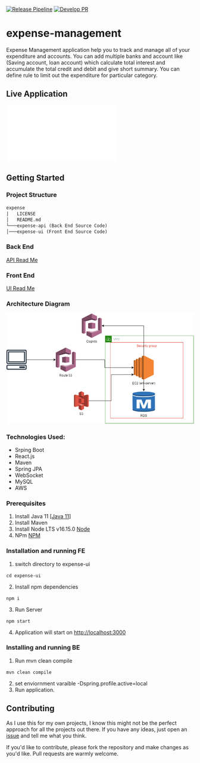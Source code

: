[![Release Pipeline](https://github.com/codesnaper/expense/actions/workflows/release.yml/badge.svg?branch=main)](https://github.com/codesnaper/expense/actions/workflows/release.yml)
[![Develop PR](https://github.com/codesnaper/expense/actions/workflows/develop.yml/badge.svg?branch=develop)](https://github.com/codesnaper/expense/actions/workflows/develop.yml)
# expense-management
Expense Management application help you to track and manage all of your expenditure and accounts. You can add multiple banks and account like (Saving account, loan account) which calculate total interest and accumulate the total credit and debit and give short summary. You can define rule to limit out the expenditure for particular  category.

## Live Application
![expense Management URL](expense-api/README.md)

## Getting Started
### Project Structure
```text
expense
|   LICENSE
│   README.md
└───expense-api (Back End Source Code)
│───expense-ui (Front End Source Code)
```
### Back End
[API Read Me](expense-api/README.md)

### Front End
[UI Read Me](expense-ui/README.md)

### Architecture Diagram
![Architecture Diagram](diag/Arch.png?raw=true "Arch Diagram")

### Technologies Used:
- Srping Boot
- React.js
- Maven
- Spring JPA
- WebSocket
- MySQL
- AWS

### Prerequisites
1. Install Java 11 [[Java 11](https://www.oracle.com/pl/java/technologies/javase/jdk11-archive-downloads.html)]
2. Install Maven
3. Install Node LTS v16.15.0 [Node](https://nodejs.org/fa/blog/release/v16.15.0/)
4. NPm [NPM](https://www.npmjs.com/package/npm/v/8.5.5)

### Installation and running FE
1. switch directory to expense-ui
```shell
cd expense-ui
```
2. Install npm dependencies
```shell
npm i
```
3. Run Server
```shell
npm start
```
4. Application will start on [http://localhost:3000](http://localhost:3000)

### Installing and running BE
1. Run mvn clean compile
```shell
mvn clean compile
```
2. set enviornment varaible -Dspring.profile.active=local
3. Run application.


## Contributing
As I use this for my own projects, I know this might not be the perfect approach for all the projects out there. If you have any ideas, just open an [issue](https://github.com/codesnaper/expense/issues/new/choose) and tell me what you think.

If you'd like to contribute, please fork the repository and make changes as you'd like. Pull requests are warmly welcome.
